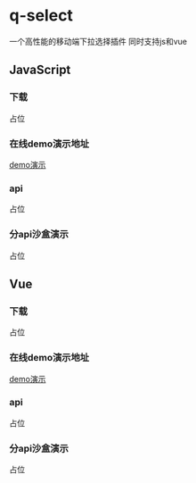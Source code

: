 # q-select

一个高性能的移动端下拉选择插件 同时支持js和vue

## JavaScript

### 下载

占位

### 在线demo演示地址

[demo演示](https://qymh.github.io/q-select/gitpage/js/index.html)

### api

占位

### 分api沙盒演示

占位

## Vue

### 下载

占位

### 在线demo演示地址

[demo演示](https://qymh.github.io/q-select/gitpage/vue/index.html)

### api

占位

### 分api沙盒演示

占位